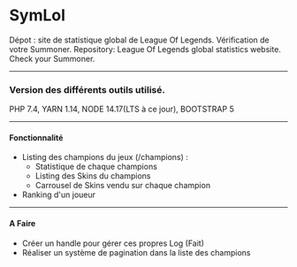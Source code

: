 # SymLol
Dépot : site de statistique global de League Of Legends. Vérification de votre Summoner.
Repository: League Of Legends global statistics website. Check your Summoner.

------
### Version des différents outils utilisé.

PHP 7.4,
YARN 1.14,
NODE 14.17(LTS à ce jour), 
BOOTSTRAP 5

------
#### Fonctionnalité

* Listing des champions du jeux (/champions) : 
  * Statistique de chaque champions 
  * Listing des Skins du champions
  * Carrousel de Skins vendu sur chaque champion
* Ranking d'un joueur

------
#### A Faire

* Créer un handle pour gérer ces propres Log (Fait)
* Réaliser un système de pagination dans la liste des champions